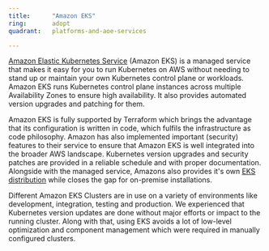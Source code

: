 ```yaml
---
title:      "Amazon EKS"
ring:       adopt
quadrant:   platforms-and-aoe-services

---
```


[Amazon Elastic Kubernetes Service](https://aws.amazon.com/de/eks/) (Amazon EKS) is a managed service that makes it easy for you to run Kubernetes on AWS without needing to stand up or maintain your own Kubernetes control plane or workloads.
Amazon EKS runs Kubernetes control plane instances across multiple Availability Zones to ensure high availability. 
It also provides automated version upgrades and patching for them.

Amazon EKS is fully supported by Terraform which brings the advantage that its configuration is written in code,
which fulfils the infrastructure as code philosophy. Amazon has also implemented important (security) features to their service to ensure that Amazon EKS is well integrated into the broader AWS landscape. Kubernetes version upgrades and security patches are provided in a reliable schedule and with proper documentation. Alongside with the managed service, Amazons also provides it's own [EKS distribution](https://aws.amazon.com/de/blogs/opensource/introducing-amazon-eks-distro/) while closes the gap for on-premise installations.

Different Amazon EKS Clusters are in use on a variety of environments like development, integration, testing and production.
We experienced that Kubernetes version updates are done without major efforts or impact to the running cluster. Along with that, using EKS avoids a lot of low-level optimization and component management which were required in manually configured clusters.